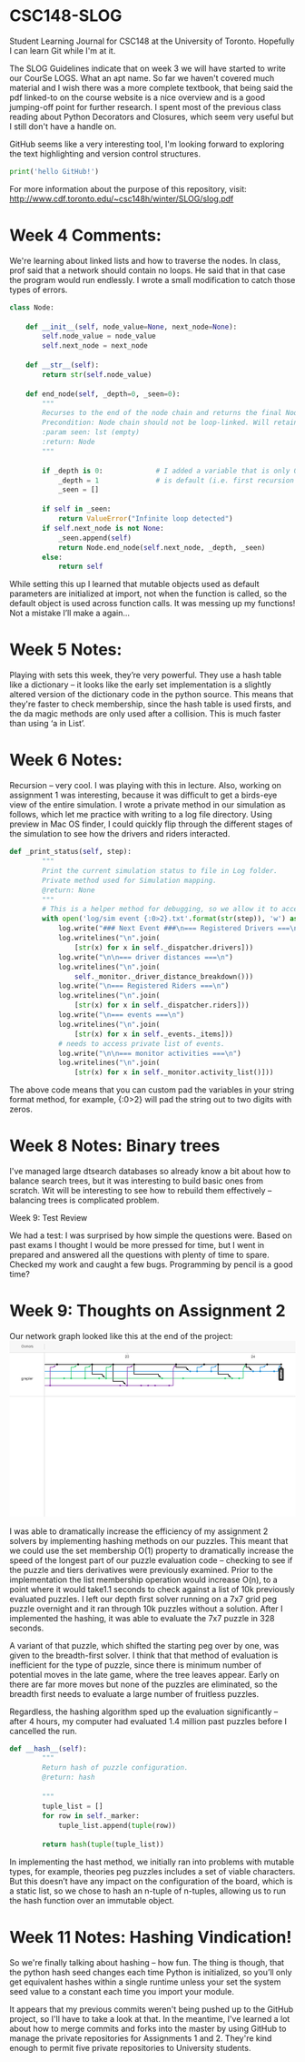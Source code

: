 # CSC148-SLOG
Student Learning Journal for CSC148 at the University of Toronto. Hopefully I can learn Git while I'm at it.

The SLOG Guidelines indicate that on week 3 we will have started to write our CourSe LOGS. What an apt name. So far we 
haven't covered much material and I wish there was a more complete textbook, that being said the pdf linked-to on the 
course website is a nice overview and is a good jumping-off point for further research.
I spent most of the previous class reading about Python Decorators and Closures, which seem very useful but I still 
don't have a handle on.

GitHub seems like a very interesting tool, I'm looking forward to exploring the text highlighting and version 
control structures.

``` python
print('hello GitHub!')
```

For more information about the purpose of this repository, 
visit: http://www.cdf.toronto.edu/~csc148h/winter/SLOG/slog.pdf


# Week 4 Comments:

We're learning about linked lists and how to traverse the nodes. In class, prof said that a network should contain no loops. He said that in that case the program would run endlessly. I wrote a small modification to catch those types of errors.

``` python
class Node:

    def __init__(self, node_value=None, next_node=None):
        self.node_value = node_value
        self.next_node = next_node

    def __str__(self):
        return str(self.node_value)

    def end_node(self, _depth=0, _seen=0):
        """
        Recurses to the end of the node chain and returns the final Node.
        Precondition: Node chain should not be loop-linked. Will retain a list of seen id's to prevent loops.
        :param seen: lst (empty)
        :return: Node
        """

        if _depth is 0:             # I added a variable that is only 0 when the external variable
            _depth = 1              # is default (i.e. first recursion level).
            _seen = []

        if self in _seen:
            return ValueError("Infinite loop detected")
        if self.next_node is not None:
            _seen.append(self)
            return Node.end_node(self.next_node, _depth, _seen)
        else:
            return self
```
While setting this up I learned that mutable objects used as default parameters are initialized at import, not when the function is called, so the default object is used across function calls. It was messing up my functions! Not a mistake I’ll make a again…

# Week 5 Notes:

Playing with sets this week, they’re very powerful. They use a hash table like a dictionary – it looks like the early set implementation is a slightly altered version of the dictionary code in the python source. This means that they're faster to check membership, since the hash table is used firsts, and the da magic methods are only used after a collision. This is much faster than using ‘a in List’.

# Week 6 Notes:

Recursion – very cool. I was playing with this in lecture. Also, working on assignment 1 was interesting, because it was difficult to get a birds-eye view of the entire simulation. I wrote a private method in our simulation as follows, which let me practice with writing to a log file directory. Using preview in Mac OS finder, I could quickly flip through the different stages of the simulation to see how the drivers and riders interacted.

``` python
def _print_status(self, step):
        """
        Print the current simulation status to file in Log folder.
        Private method used for Simulation mapping.
        @return: None
        """
        # This is a helper method for debugging, so we allow it to access private variables.
        with open('log/sim event {:0>2}.txt'.format(str(step)), 'w') as log:
            log.write("### Next Event ###\n=== Registered Drivers ===\n")
            log.writelines("\n".join(
                [str(x) for x in self._dispatcher.drivers]))
            log.write("\n\n=== driver distances ===\n")
            log.writelines("\n".join(
                self._monitor._driver_distance_breakdown()))
            log.write("\n=== Registered Riders ===\n")
            log.writelines("\n".join(
                [str(x) for x in self._dispatcher.riders]))
            log.write("\n=== events ===\n")
            log.writelines("\n".join(
                [str(x) for x in self._events._items]))
            # needs to access private list of events.
            log.write("\n\n=== monitor activities ===\n")
            log.writelines("\n".join(
                [str(x) for x in self._monitor.activity_list()]))
```

The above code means that you can custom pad the variables in your string format method, for example, {:0>2} will pad the string out to two digits with zeros.


# Week 8 Notes: Binary trees

I've managed large dtsearch databases so already know a bit about how to balance search trees, but it was interesting to build basic ones from scratch. Wit will be interesting to see how to rebuild them effectively – balancing trees is complicated problem.

Week 9: Test Review

We had a test: I was surprised by how simple the questions were. Based on past exams I thought I would be more pressed for time, but I went in prepared and answered all the questions with plenty of time to spare. Checked my work and caught a few bugs. Programming by pencil is a good time?

# Week 9: Thoughts on Assignment 2

Our network graph looked like this at the end of the project:
![network graph](https://github.com/grepler/CSC148-SLOG/blob/master/Blog-Pictures/CSC146-A2%20Network%20Graph.png "Network Path")

I was able to dramatically increase the efficiency of my assignment 2 solvers by implementing hashing methods on our puzzles. This meant that we could use the set membership O(1) property to dramatically increase the speed of the longest part of our puzzle evaluation code – checking to see if the puzzle and tiers derivatives were previously examined. Prior to the implementation the list membership operation would increase O(n), to a point where it would take1.1 seconds to check against a list of 10k previously evaluated puzzles. I left our depth first solver running on a 7x7 grid peg puzzle overnight and it ran through 10k puzzles without a solution. After I implemented the hashing, it was able to evaluate the 7x7 puzzle in 328 seconds.

A variant of that puzzle, which shifted the starting peg over by one, was given to the breadth-first solver. I think that that method of evaluation is inefficient for the type of puzzle, since there is  minimum number of potential moves in the late game, where the tree leaves appear. Early on there are far more moves but none of the puzzles are eliminated, so the breadth first needs to evaluate a large number of fruitless puzzles.

Regardless, the hashing algorithm sped up the evaluation significantly – after 4 hours, my computer had evaluated 1.4 million past puzzles before I cancelled the run.

``` python
def __hash__(self):
        """
        Return hash of puzzle configuration.
        @return: hash

        """
        tuple_list = []
        for row in self._marker:
            tuple_list.append(tuple(row))

        return hash(tuple(tuple_list))
```

In implementing the hast method, we initially ran into problems with mutable types, for example, theories peg puzzles includes a set of viable characters. But this doesn’t have any impact on the configuration of the board, which is a static list, so we chose to hash an n-tuple of n-tuples, allowing us to run the hash function over an immutable object.

# Week 11 Notes: Hashing Vindication!

So we're  finally talking about hashing – how fun. The thing is though, that the python hash seed changes each time Python is initialized, so you’ll only get equivalent hashes within a single runtime unless your set the system seed value to a constant each time you import your module.


It appears that my previous commits weren't being pushed up to the GitHub project, so I'll have to take a look at that.
In the meantime, I've learned a lot about how to merge commits and forks into the master by using GitHub to manage the private repositories for Assignments 1 and 2. They're kind enough to permit five private repositories to University students.
